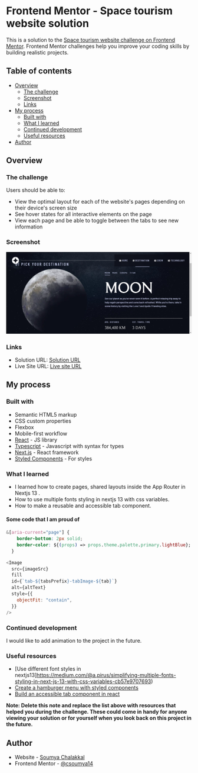 # Frontend Mentor - Space tourism website solution

This is a solution to the [Space tourism website challenge on Frontend Mentor](https://www.frontendmentor.io/challenges/space-tourism-multipage-website-gRWj1URZ3). Frontend Mentor challenges help you improve your coding skills by building realistic projects.

## Table of contents

- [Overview](#overview)
  - [The challenge](#the-challenge)
  - [Screenshot](#screenshot)
  - [Links](#links)
- [My process](#my-process)
  - [Built with](#built-with)
  - [What I learned](#what-i-learned)
  - [Continued development](#continued-development)
  - [Useful resources](#useful-resources)
- [Author](#author)

## Overview

### The challenge

Users should be able to:

- View the optimal layout for each of the website's pages depending on their device's screen size
- See hover states for all interactive elements on the page
- View each page and be able to toggle between the tabs to see new information

### Screenshot

![](./images/spacetourismscreenshot.png)

### Links

- Solution URL: [Solution URL](https://github.com/csoumya14/space-tourism.git)
- Live Site URL: [Live site URL](https://space-tourism-893q-rfbhwfki6-csoumya14.vercel.app/)

## My process

### Built with

- Semantic HTML5 markup
- CSS custom properties
- Flexbox
- Mobile-first workflow
- [React](https://reactjs.org/) - JS library
- [Typescript](https://www.typescriptlang.org/) - Javascript with syntax for types
- [Next.js](https://nextjs.org/) - React framework
- [Styled Components](https://styled-components.com/) - For styles

### What I learned

- I learned how to create pages, shared layouts inside the App Router in Nextjs 13 .
- How to use multiple fonts styling in nextjs 13 with css variables.
- How to make a reusable and accessible tab component.

#### Some code that I am proud of

```css
&[aria-current="page"] {
    border-bottom: 2px solid;
    border-color: ${(props) => props.theme.palette.primary.lightBlue};
  }
```

```js
<Image
  src={imageSrc}
  fill
  id={`tab-${tabsPrefix}-tabImage-${tab}`}
  alt={altText}
  style={{
    objectFit: "contain",
  }}
/>
```

### Continued development

I would like to add animation to the project in the future.

### Useful resources

- [Use different font styles in nextjs13]https://medium.com/@a.pirus/simplifying-multiple-fonts-styling-in-next-js-13-with-css-variables-cb57e9707693)
- [Create a hamburger menu with styled components](https://css-tricks.com/hamburger-menu-with-a-side-of-react-hooks-and-styled-components/)
- [Build an accessible tab component in react](https://jser.dev/react/2022/07/25/build-an-accessible-tab-component-in-react/#a-better-approach---with-accessibility-built-in)

**Note: Delete this note and replace the list above with resources that helped you during the challenge. These could come in handy for anyone viewing your solution or for yourself when you look back on this project in the future.**

## Author

- Website - [Soumya Chalakkal](https://soumya-portfolio.vercel.app/)
- Frontend Mentor - [@csoumya14](https://www.frontendmentor.io/profile/csoumya14)

